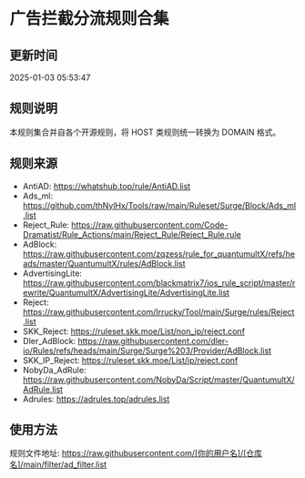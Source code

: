 # 广告拦截分流规则合集

## 更新时间
2025-01-03 05:53:47

## 规则说明
本规则集合并自各个开源规则，将 HOST 类规则统一转换为 DOMAIN 格式。

## 规则来源
- AntiAD: https://whatshub.top/rule/AntiAD.list
- Ads_ml: https://github.com/thNylHx/Tools/raw/main/Ruleset/Surge/Block/Ads_ml.list
- Reject_Rule: https://raw.githubusercontent.com/Code-Dramatist/Rule_Actions/main/Reject_Rule/Reject_Rule.rule
- AdBlock: https://raw.githubusercontent.com/zqzess/rule_for_quantumultX/refs/heads/master/QuantumultX/rules/AdBlock.list
- AdvertisingLite: https://raw.githubusercontent.com/blackmatrix7/ios_rule_script/master/rewrite/QuantumultX/AdvertisingLite/AdvertisingLite.list
- Reject: https://raw.githubusercontent.com/Irrucky/Tool/main/Surge/rules/Reject.list
- SKK_Reject: https://ruleset.skk.moe/List/non_ip/reject.conf
- Dler_AdBlock: https://raw.githubusercontent.com/dler-io/Rules/refs/heads/main/Surge/Surge%203/Provider/AdBlock.list
- SKK_IP_Reject: https://ruleset.skk.moe/List/ip/reject.conf
- NobyDa_AdRule: https://raw.githubusercontent.com/NobyDa/Script/master/QuantumultX/AdRule.list
- Adrules: https://adrules.top/adrules.list

## 使用方法
规则文件地址: https://raw.githubusercontent.com/[你的用户名]/[仓库名]/main/filter/ad_filter.list
